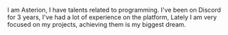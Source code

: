 
I am Asterion, I have talents related to programming. I've been on Discord for 3 years, I've had a lot of experience on the platform, Lately I am very focused on my projects, achieving them is my biggest dream.  
